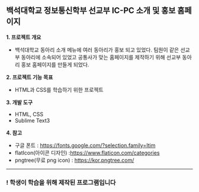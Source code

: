 ## 백석대학교 정보통신학부 선교부 IC-PC 소개 및 홍보 홈페이지

**1. 프로젝트 개요**
  - 백석대학교 동아리 소개 메뉴에 여러 동아리가 홍보 되고 있었다. 팀원이 같은 선교부 동아리에 소속되어 있었고 공통사가 맞는 홈페이지를 제작하기 위해 선교부 동아리 홍보 홈페이지를 만들게 되었다.

**2. 프로젝트 기능 목표**
  - HTML과 CSS를 학습하기 위한 프로젝트

**3. 개발 도구**
  - HTML, CSS
  - Sublime Text3

**4. 참고**
  - 구글 폰트 : https://fonts.google.com/?selection.family=Itim
  - flatIcon(아이콘 디자인) :https://www.flaticon.com/categories
  - pngtree(무료 png icon) : https://kor.pngtree.com/

<hr>

### ! 학생이 학습을 위해 제작된 프로그램입니다

